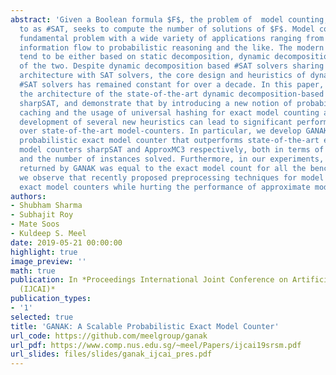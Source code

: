 ```yaml
---
abstract: 'Given a Boolean formula $F$, the problem of  model counting, also referred
  to as #SAT, seeks to compute the number of solutions of $F$. Model counting is a
  fundamental problem with a wide variety of applications ranging from planning, quantified
  information flow to probabilistic reasoning and the like. The modern #SAT solvers
  tend to be either based on static decomposition, dynamic decomposition, or a hybrid
  of the two. Despite dynamic decomposition based #SAT solvers sharing much of their
  architecture with SAT solvers, the core design and heuristics of dynamic decomposition-based
  #SAT solvers has remained constant for over a decade. In this paper, we revisit
  the architecture of the state-of-the-art dynamic decomposition-based #SAT tool,
  sharpSAT, and demonstrate that by introducing a new notion of probabilistic component
  caching and the usage of universal hashing for exact model counting along with the
  development of several new heuristics can lead to significant performance improvement
  over state-of-the-art model-counters. In particular, we develop GANAK, a new scalable
  probabilistic exact model counter that outperforms state-of-the-art exact and approximate
  model counters sharpSAT and ApproxMC3 respectively, both in terms of PAR-2 score
  and the number of instances solved. Furthermore, in our experiments, the model count
  returned by GANAK was equal to the exact model count for all the benchmarks. Finally,
  we observe that recently proposed preprocessing techniques for model counting benefit
  exact model counters while hurting the performance of approximate model counters.'
authors:
- Shubham Sharma
- Subhajit Roy
- Mate Soos
- Kuldeep S. Meel
date: 2019-05-21 00:00:00
highlight: true
image_preview: ''
math: true
publication: In *Proceedings International Joint Conference on Artificial Intelligence
  (IJCAI)*
publication_types:
- '1'
selected: true
title: 'GANAK: A Scalable Probabilistic Exact Model Counter'
url_code: https://github.com/meelgroup/ganak
url_pdf: https://www.comp.nus.edu.sg/~meel/Papers/ijcai19srsm.pdf
url_slides: files/slides/ganak_ijcai_pres.pdf
---
```


